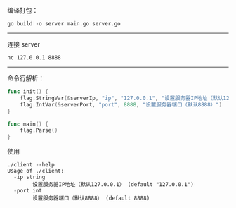 编译打包：

`go build -o server main.go server.go`

---

连接 server

`nc 127.0.0.1 8888`

--- 

命令行解析：

```go
func init() {
	flag.StringVar(&serverIp, "ip", "127.0.0.1", "设置服务器IP地址（默认127.0.0.1）")
	flag.IntVar(&serverPort, "port", 8888, "设置服务器端口（默认8888）")
}

func main() {
	flag.Parse()
}
```

使用

```
./client --help             
Usage of ./client:
  -ip string
        设置服务器IP地址（默认127.0.0.1） (default "127.0.0.1")
  -port int
        设置服务器端口（默认8888） (default 8888)
```